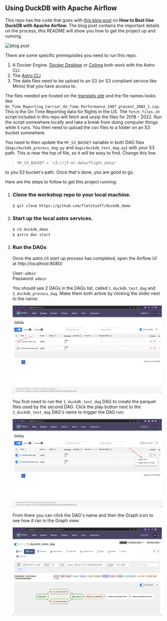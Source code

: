 ## Using DuckDB with Apache Airflow

This repo has the code that goes with [this blog post](https://medium.com/....) on **How to Best Use DuckDB with Apache Airflow**. The blog post contains the important details on the process, this README will show you how to get the project up and running.

![blog post](https://unsplash.com/photos/59yg_LpcvzQ/download?ixid=MnwxMjA3fDB8MXxhbGx8fHx8fHx8fHwxNjgxMzgyNzQ0&force=true&w=1920)

There are some specific prerequisites you need to run this repo:
1. A Docker Engine. [Docker Desktop](https://www.docker.com) or [Colima](https://github.com/abiosoft/colima) both work with the Astro CLI.
2. The [Astro CLI](https://docs.astronomer.io/astro/cli/overview)
3. The data files need to be upload to an S3 (or S3 compliant service like Minio) that you have access to.  

The files needed are hosted on the [transtats site](https://transtats.bts.gov/PREZIP/) and the file names looks like: `On_Time_Reporting_Carrier_On_Time_Performance_1987_present_2002_1.zip`. This is the On Time Reporting data for flights in the US. The `fetch_files.sh` script included in this repo will fetch and unzip the files for 2018 - 2022. Run the script somewhere locally and take a break from doing computer things while it runs. You then need to upload the csv files to a folder on an S3 bucket somewhere.

You need to then update the `MY_S3_BUCKET` variable in both DAG files (`dags/duckdb_process_dag.py` and `dags/duckdb_test_dag.py`) with your S3 path. This is near the top of file, so it will be easy to find. Change this line:

> ```MY_S3_BUCKET = 's3://jf-ml-data/flight_data/'```

to you S3 bucket's path. Once that's done, you are good to go. 

Here are the steps to follow to get this project running:
1. ### Clone the workshop repo to your local machine.  
   `$ git clone https://github.com/fletchjeff/duckdb_demo`

2. ### Start up the local astro services.  
    `$ cd duckdb_demo`  
    `$ astro dev start`

3. ### Run the DAGs
    Once the astro cli start up process has completed, open the Airflow UI at http://localhost:8080/

    User: `admin`  
    Password: `admin`

    You should see 2 DAGs in the DAGs list, called `1_duckdb_test_dag` and `2_duckdb_process_dag`. Make them both active by clicking the slider next to the name:

    ![airflow ui](images/airflow_ui.png)

    You first need to run the `1_duckdb_test_dag` DAG to create the parquet files used by the second DAG. Click the play button next to the `1_duckdb_test_dag` DAG's name to trigger the DAG run:

    ![start dag](images/airflow_dag_trigger.png)
    
    From there you can click the DAG's name and then the Graph icon to see how it ran in the Graph view:

    ![setup](images/airflow_graph.png)
